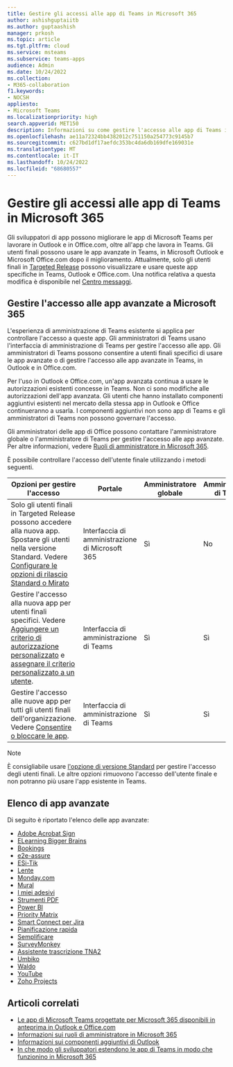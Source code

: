 ```yaml
---
title: Gestire gli accessi alle app di Teams in Microsoft 365
author: ashishguptaiitb
ms.author: guptaashish
manager: prkosh
ms.topic: article
ms.tgt.pltfrm: cloud
ms.service: msteams
ms.subservice: teams-apps
audience: Admin
ms.date: 10/24/2022
ms.collection:
- M365-collaboration
f1.keywords:
- NOCSH
appliesto:
- Microsoft Teams
ms.localizationpriority: high
search.appverid: MET150
description: Informazioni su come gestire l'accesso alle app di Teams in Microsoft 365.
ms.openlocfilehash: ae11a72324bb4382012c751150a254773c9145b7
ms.sourcegitcommit: c627bd1df17aefdc353bc4da6db169dfe169031e
ms.translationtype: MT
ms.contentlocale: it-IT
ms.lasthandoff: 10/24/2022
ms.locfileid: "68680557"
---
```

# <a name="manage-access-to-teams-apps-across-microsoft-365"></a>Gestire gli accessi alle app di Teams in Microsoft 365

Gli sviluppatori di app possono migliorare le app di Microsoft Teams per lavorare in Outlook e in Office.com, oltre all'app che lavora in Teams. Gli utenti finali possono usare le app avanzate in Teams, in Microsoft Outlook e Microsoft Office.com dopo il miglioramento. Attualmente, solo gli utenti finali in [Targeted Release](/microsoft-365/admin/manage/release-options-in-office-365?view=o365-worldwide&preserve-view=true) possono visualizzare e usare queste app specifiche in Teams, Outlook e Office.com. Una notifica relativa a questa modifica è disponibile nel [Centro messaggi](https://admin.microsoft.com/AdminPortal/Home#/MessageCenter/:/messages/MC334280).

## <a name="manage-the-enhanced-apps-access-microsoft-365"></a>Gestire l'accesso alle app avanzate a Microsoft 365

L'esperienza di amministrazione di Teams esistente si applica per controllare l'accesso a queste app. Gli amministratori di Teams usano l'interfaccia di amministrazione di Teams per gestire l'accesso alle app. Gli amministratori di Teams possono consentire a utenti finali specifici di usare le app avanzate o di gestire l'accesso alle app avanzate in Teams, in Outlook e in Office.com.

Per l'uso in Outlook e Office.com, un'app avanzata continua a usare le autorizzazioni esistenti concesse in Teams. Non ci sono modifiche alle autorizzazioni dell'app avanzata. Gli utenti che hanno installato componenti aggiuntivi esistenti nel mercato della stessa app in Outlook e Office continueranno a usarla. I componenti aggiuntivi non sono app di Teams e gli amministratori di Teams non possono governare l'accesso.

Gli amministratori delle app di Office possono contattare l'amministratore globale o l'amministratore di Teams per gestire l'accesso alle app avanzate. Per altre informazioni, vedere [Ruoli di amministratore in Microsoft 365](/microsoft-365/admin/add-users/about-admin-roles?view=o365-worldwide&preserve-view=true).

È possibile controllare l'accesso dell'utente finale utilizzando i metodi seguenti.

| Opzioni per gestire l'accesso |Portale|Amministratore globale|Amministratore di Teams|
|--|---|---|--|
| Solo gli utenti finali in Targeted Release possono accedere alla nuova app. Spostare gli utenti nella versione Standard. Vedere [Configurare le opzioni di rilascio Standard o Mirato](/microsoft-365/admin/manage/release-options-in-office-365?view=o365-worldwide&preserve-view=true) | Interfaccia di amministrazione di Microsoft 365 | Sì | No |
| Gestire l'accesso alla nuova app per utenti finali specifici. Vedere [Aggiungere un criterio di autorizzazione personalizzato](teams-app-permission-policies.md#create-an-app-permission-policy) e [assegnare il criterio personalizzato a un utente](policy-assignment-overview.md). | Interfaccia di amministrazione di Teams | Sì | Sì |
| Gestire l'accesso alle nuove app per tutti gli utenti finali dell'organizzazione. Vedere [Consentire o bloccare le app](manage-apps.md#allow-and-block-apps). | Interfaccia di amministrazione di Teams | Sì | Sì |

> [!NOTE]
> È consigliabile usare [l'opzione di versione Standard](/microsoft-365/admin/manage/release-options-in-office-365?view=o365-worldwide&preserve-view=true) per gestire l'accesso degli utenti finali. Le altre opzioni rimuovono l'accesso dell'utente finale e non potranno più usare l'app esistente in Teams.

## <a name="list-of-enhanced-apps"></a>Elenco di app avanzate

Di seguito è riportato l'elenco delle app avanzate:

* [Adobe Acrobat Sign](https://teams.microsoft.com/l/app/0f56a9d1-f502-40f9-a9e8-816d7adbb68b?source=app-details-dialog)
* [ELearning Bigger Brains](https://teams.microsoft.com/l/app/12345514-afee-abcd-acde-c5b34109abcd?source=app-details-dialog)
* [Bookings](https://teams.microsoft.com/l/app/4c4ec2e8-4a2c-4bce-8d8f-00fc664a4e5b?source=app-details-dialog)
* [e2e-assure](https://teams.microsoft.com/l/app/8bdf3437-e038-4a93-abdc-00461630f6c3?source=app-details-dialog)
* [ESi-Tik](https://teams.microsoft.com/l/app/fe9627db-f23e-42b1-b454-d4d1ca5af33e?source=app-details-dialog)
* [Lente](https://teams.microsoft.com/l/app/cfaeb687-adc7-4e36-a847-39bb35bfb631?source=app-details-dialog)
* [Monday.com](https://teams.microsoft.com/l/app/eab2d3ce-6d6a-4415-abc4-5f40a8317b1f)
* [Mural](https://teams.microsoft.com/l/app/c738b607-88dd-4f16-aefe-6a824c65d25d)
* [I miei adesivi](https://teams.microsoft.com/l/app/46fae4d0-faf5-11e9-80f3-53ad33b77bce?source=app-details-dialog)
* [Strumenti PDF](https://teams.microsoft.com/l/app/ca4b5141-5c46-47bc-a05e-2733d9bd69aa?source=app-details-dialog)
* [Power BI](https://teams.microsoft.com/l/app/1c4340de-2a85-40e5-8eb0-4f295368978b)
* [Priority Matrix](https://teams.microsoft.com/l/app/5be2b320-a5b7-4221-893c-dee506e4e365?source=app-details-dialog)
* [Smart Connect per Jira](https://teams.microsoft.com/l/app/6402de97-ce33-4386-bf28-b37e9e139c09?source=app-details-dialog)
* [Pianificazione rapida](https://teams.microsoft.com/l/app/bf280b0d-b87d-4158-9f2a-70b63674cd27?source=app-details-dialog)
* [Semplificare](https://teams.microsoft.com/l/app/aa6e7fb6-34ac-4947-9c13-3565c66e368b?source=app-details-dialog)
* [SurveyMonkey](https://teams.microsoft.com/l/app/0fd925a0-357f-4d25-8456-b3022aaa41a9)
* [Assistente trascrizione TNA2](https://teams.microsoft.com/l/app/32c31ccd-b878-470e-9259-98c079ae5528?source=app-details-dialog)
* [Umbiko](https://teams.microsoft.com/l/app/23fc1de6-dda0-4043-9ebb-a555e845843d?source=app-details-dialog)
* [Waldo](https://teams.microsoft.com/l/app/1d041f16-ab49-4627-bfda-6b60ad2cab6a?source=app-details-dialog)
* [YouTube](https://teams.microsoft.com/l/app/com.microsoft.teamspace.tab.youtube)
* [Zoho Projects](https://teams.microsoft.com/l/app/4a39aea9-8537-4c2f-b66d-ca364eb3b80d)

## <a name="related-articles"></a>Articoli correlati

* [Le app di Microsoft Teams progettate per Microsoft 365 disponibili in anteprima in Outlook e Office.com](https://techcommunity.microsoft.com/t5/microsoft-365-blog/microsoft-teams-apps-designed-for-microsoft-365-coming-in/ba-p/3269538)
* [Informazioni sui ruoli di amministratore in Microsoft 365](/microsoft-365/admin/add-users/about-admin-roles?view=o365-worldwide&preserve-view=true)  
* [Informazioni sui componenti aggiuntivi di Outlook](/office/dev/add-ins/outlook/outlook-add-ins-overview)
* [In che modo gli sviluppatori estendono le app di Teams in modo che funzionino in Microsoft 365](/microsoftteams/platform/m365-apps/overview)
